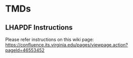 # TMDs

## LHAPDF Instructions

Please refer instructions on this wiki page: https://confluence.its.virginia.edu/pages/viewpage.action?pageId=46553452 
